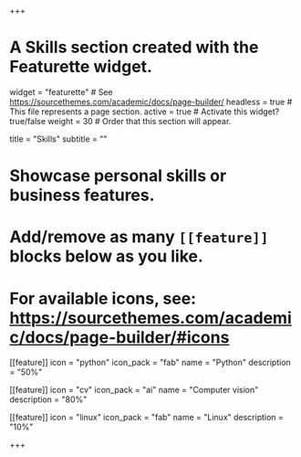 +++
# A Skills section created with the Featurette widget.
widget = "featurette"  # See https://sourcethemes.com/academic/docs/page-builder/
headless = true  # This file represents a page section.
active = true  # Activate this widget? true/false
weight = 30  # Order that this section will appear.

title = "Skills"
subtitle = ""

# Showcase personal skills or business features.
# 
# Add/remove as many `[[feature]]` blocks below as you like.
# 
# For available icons, see: https://sourcethemes.com/academic/docs/page-builder/#icons

[[feature]]
  icon = "python"
  icon_pack = "fab"
  name = "Python"
  description = "50%"
  
[[feature]]
  icon = "cv"
  icon_pack = "ai"
  name = "Computer vision"
  description = "80%"  
  
[[feature]]
  icon = "linux"
  icon_pack = "fab"
  name = "Linux"
  description = "10%"

+++
